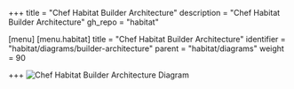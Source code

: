 +++
title = "Chef Habitat Builder Architecture"
description = "Chef Habitat Builder Architecture"
gh_repo = "habitat"

[menu]
  [menu.habitat]
    title = "Chef Habitat Builder Architecture"
    identifier = "habitat/diagrams/builder-architecture"
    parent = "habitat/diagrams"
    weight = 90

+++
![Chef Habitat Builder Architecture Diagram](/images/habitat/habitat-builder-architecture.png)
